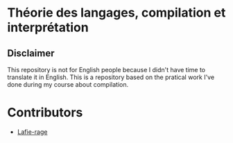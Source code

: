 # Théorie des langages, compilation et interprétation

## Disclaimer

This repository is not for English people because I didn't have time to translate it in English.
This is a repository based on the pratical work I've done during my course about compilation.

# Contributors
- [Lafie-rage](github.com/Lafie-rage)
